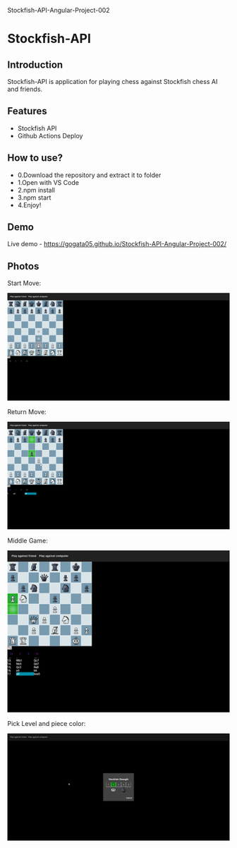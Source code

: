 Stockfish-API-Angular-Project-002

# Stockfish-API

## Introduction

Stockfish-API is application for playing chess against Stockfish chess AI and friends.

## Features

- Stockfish API
- Github Actions Deploy

## How to use?

- 0.Download the repository and extract it to folder
- 1.Open with VS Code
- 2.npm install
- 3.npm start
- 4.Enjoy!

## Demo

Live demo - https://gogata05.github.io/Stockfish-API-Angular-Project-002/

## Photos

Start Move:

![image](/src/assets/images/1.png)

Return Move:

![image](/src/assets/images/2.png)

Middle Game:

![image](/src/assets/images/3.png)

Pick Level and piece color:

![image](/src/assets/images/4.png)
